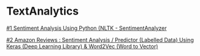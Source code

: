# TextAnalytics

[#1 Sentiment Analysis Using Python (NLTK - SentimentAnalyzer](https://nbviewer.jupyter.org/github/zydusss/TextAnalytics/blob/master/Sentiment%20Analysis%20Using%20Python%20-%20NLTK%20%28SentimentIntensityAnalyzer%29.ipynb)


[#2 Amazon Reviews : Sentiment Analysis / Predictor (Labelled Data) Using Keras (Deep Learning Library) & Word2Vec (Word to Vector)](https://nbviewer.jupyter.org/github/zydusss/TextAnalytics/blob/master/Amazon_Reviews_Sentiment_Predictor_Using_Deep_Learning.ipynb)
